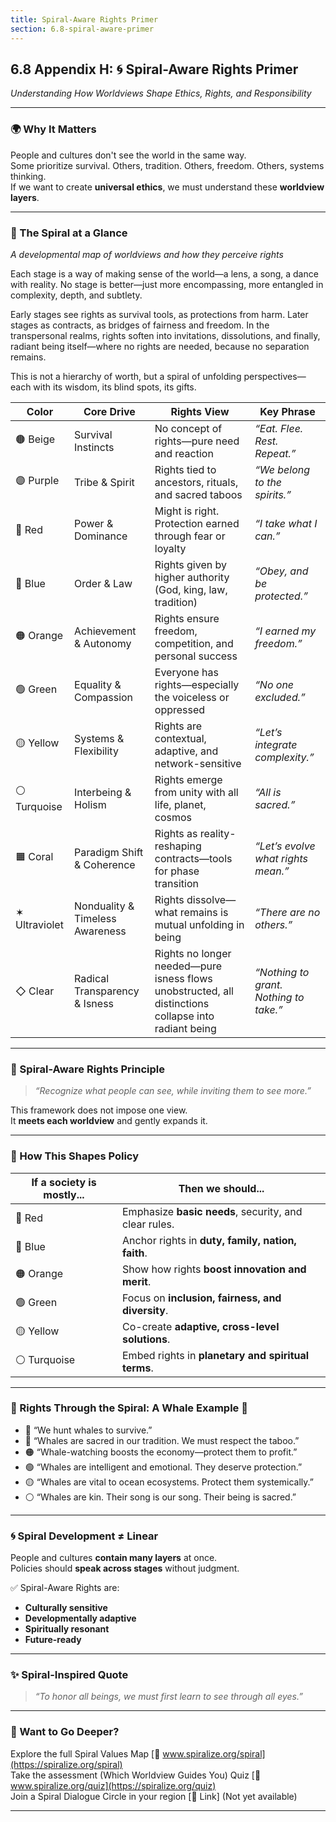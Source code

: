 ```yaml
---
title: Spiral-Aware Rights Primer
section: 6.8-spiral-aware-primer
---
```


## 6.8 Appendix H: 🌀 **Spiral-Aware Rights Primer**  
*Understanding How Worldviews Shape Ethics, Rights, and Responsibility*

---

### 🌍 Why It Matters  
People and cultures don't see the world in the same way.  
Some prioritize survival. Others, tradition. Others, freedom. Others, systems thinking.  
If we want to create **universal ethics**, we must understand these **worldview layers**.

---

### 🔑 The Spiral at a Glance  
*A developmental map of worldviews and how they perceive rights*

Each stage is a way of making sense of the world—a lens, a song, a dance with reality.
No stage is better—just more encompassing, more entangled in complexity, depth, and subtlety.

Early stages see rights as survival tools, as protections from harm.
Later stages as contracts, as bridges of fairness and freedom.
In the transpersonal realms, rights soften into invitations, dissolutions, and finally, radiant being itself—where no rights are needed, because no separation remains.

This is not a hierarchy of worth, but a spiral of unfolding perspectives—each with its wisdom, its blind spots, its gifts.


| **Color**      | **Core Drive**                   | **Rights View**                                                  | **Key Phrase**                      |
|----------------|----------------------------------|------------------------------------------------------------------|-------------------------------------|
| 🟤 Beige       | Survival Instincts               | No concept of rights—pure need and reaction                      | *“Eat. Flee. Rest. Repeat.”*        |
| 🟣 Purple      | Tribe & Spirit                   | Rights tied to ancestors, rituals, and sacred taboos             | *“We belong to the spirits.”*       |
| 🔴 Red         | Power & Dominance                | Might is right. Protection earned through fear or loyalty        | *“I take what I can.”*              |
| 🔵 Blue        | Order & Law                      | Rights given by higher authority (God, king, law, tradition)     | *“Obey, and be protected.”*         |
| 🟠 Orange      | Achievement & Autonomy           | Rights ensure freedom, competition, and personal success         | *“I earned my freedom.”*            |
| 🟢 Green       | Equality & Compassion            | Everyone has rights—especially the voiceless or oppressed        | *“No one excluded.”*                |
| 🟡 Yellow      | Systems & Flexibility            | Rights are contextual, adaptive, and network-sensitive           | *“Let’s integrate complexity.”*     |
| ⚪ Turquoise   | Interbeing & Holism              | Rights emerge from unity with all life, planet, cosmos           | *“All is sacred.”*                  |
| 🟧 Coral       | Paradigm Shift & Coherence       | Rights as reality-reshaping contracts—tools for phase transition | *“Let’s evolve what rights mean.”*  |
| ✶ Ultraviolet  | Nonduality & Timeless Awareness  | Rights dissolve—what remains is mutual unfolding in being        | *“There are no others.”*            |
| ◇ Clear       | Radical Transparency & Isness   | Rights no longer needed—pure isness flows unobstructed, all distinctions collapse into radiant being | *“Nothing to grant. Nothing to take.”* |

---

### 🧬 Spiral-Aware Rights Principle  
> *“Recognize what people can see, while inviting them to see more.”*

This framework does not impose one view.  
It **meets each worldview** and gently expands it.

---

### 🧭 How This Shapes Policy

| **If a society is mostly...** | Then we should...                                      |
|------------------------------|--------------------------------------------------------|
| 🔴 Red                        | Emphasize **basic needs**, security, and clear rules.  |
| 🔵 Blue                       | Anchor rights in **duty, family, nation, faith**.      |
| 🟠 Orange                     | Show how rights **boost innovation and merit**.        |
| 🟢 Green                      | Focus on **inclusion, fairness, and diversity**.       |
| 🟡 Yellow                     | Co-create **adaptive, cross-level solutions**.         |
| ⚪ Turquoise                  | Embed rights in **planetary and spiritual terms**.     |

---

### 🌱 Rights Through the Spiral: A Whale Example 🐋

- 🔴 “We hunt whales to survive.”  
- 🔵 “Whales are sacred in our tradition. We must respect the taboo.”  
- 🟠 “Whale-watching boosts the economy—protect them to profit.”  
- 🟢 “Whales are intelligent and emotional. They deserve protection.”  
- 🟡 “Whales are vital to ocean ecosystems. Protect them systemically.”  
- ⚪ “Whales are kin. Their song is our song. Their being is sacred.”  

---

### 🌀 Spiral Development ≠ Linear  
People and cultures **contain many layers** at once.  
Policies should **speak across stages** without judgment.

✅ Spiral-Aware Rights are:  
- **Culturally sensitive**  
- **Developmentally adaptive**  
- **Spiritually resonant**  
- **Future-ready**

---

### ✨ Spiral-Inspired Quote  
> *“To honor all beings, we must first learn to see through all eyes.”*

---

### 📘 Want to Go Deeper?
Explore the full Spiral Values Map [🔗 www.spiralize.org/spiral](https://spiralize.org/spiral)  
Take the assessment (Which Worldview Guides You) Quiz [🔗 www.spiralize.org/quiz](https://spiralize.org/quiz)  
Join a Spiral Dialogue Circle in your region [🔗 Link] (Not yet available)

---

